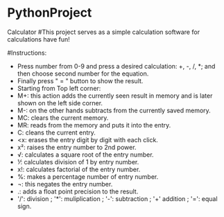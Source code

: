 # PythonProject
Calculator
#This project serves as a simple calculation software for calculations have fun!

#Instructions:
- Press number from 0-9 and press a desired calculation: +, -, /, *; and then choose second number for the equation.
- Finally press " = " button to show the result.
- Starting from Top left corner:
- M+: this action adds the currently seen result in memory and is later shown on the left side corner.
- M-: on the other hands subtracts from the currently saved memory.
- MC: clears the current memory.
- MR: reads from the memory and puts it into the entry.
- C: cleans the current entry.
- <x: erases the entry digit by digit with each click.
- x²: raises the entry number to 2nd power.
- √: calculates a square root of the entry number.
- ⅟: calculates division of 1 by entry number.
- x!: calculates factorial of the entry number.
- %: makes a percentage number of entry number.
- ¬: this negates the entry number.
- .: adds a float point precision to the result.
- '/': division ; '*': muliplication ; '-': subtraction ; '+' addition ; '=': equal sign.
